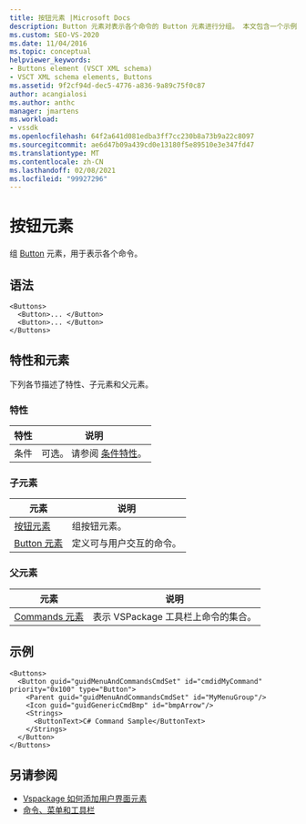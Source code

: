 ```yaml
---
title: 按钮元素 |Microsoft Docs
description: Button 元素对表示各个命令的 Button 元素进行分组。 本文包含一个示例。
ms.custom: SEO-VS-2020
ms.date: 11/04/2016
ms.topic: conceptual
helpviewer_keywords:
- Buttons element (VSCT XML schema)
- VSCT XML schema elements, Buttons
ms.assetid: 9f2cf94d-dec5-4776-a836-9a89c75f0c87
author: acangialosi
ms.author: anthc
manager: jmartens
ms.workload:
- vssdk
ms.openlocfilehash: 64f2a641d081edba3ff7cc230b8a73b9a22c8097
ms.sourcegitcommit: ae6d47b09a439cd0e13180f5e89510e3e347fd47
ms.translationtype: MT
ms.contentlocale: zh-CN
ms.lasthandoff: 02/08/2021
ms.locfileid: "99927296"
---
```

# <a name="buttons-element"></a>按钮元素
组 [Button](../extensibility/button-element.md) 元素，用于表示各个命令。

## <a name="syntax"></a>语法

```
<Buttons>
  <Button>... </Button>
  <Button>... </Button>
</Buttons>
```

## <a name="attributes-and-elements"></a>特性和元素
 下列各节描述了特性、子元素和父元素。

### <a name="attributes"></a>特性

|特性|说明|
|---------------|-----------------|
|条件|可选。 请参阅 [条件特性](../extensibility/vsct-xml-schema-conditional-attributes.md)。|

### <a name="child-elements"></a>子元素

|元素|说明|
|-------------|-----------------|
|[按钮元素](../extensibility/buttons-element.md)|组按钮元素。|
|[Button 元素](../extensibility/button-element.md)|定义可与用户交互的命令。|

### <a name="parent-elements"></a>父元素

|元素|说明|
|-------------|-----------------|
|[Commands 元素](../extensibility/commands-element.md)|表示 VSPackage 工具栏上命令的集合。|

## <a name="example"></a>示例

```
<Buttons>
  <Button guid="guidMenuAndCommandsCmdSet" id="cmdidMyCommand"     priority="0x100" type="Button">
    <Parent guid="guidMenuAndCommandsCmdSet" id="MyMenuGroup"/>
    <Icon guid="guidGenericCmdBmp" id="bmpArrow"/>
    <Strings>
      <ButtonText>C# Command Sample</ButtonText>
    </Strings>
  </Button>
</Buttons>
```

## <a name="see-also"></a>另请参阅
- [Vspackage 如何添加用户界面元素](../extensibility/internals/how-vspackages-add-user-interface-elements.md)
- [命令、菜单和工具栏](../extensibility/internals/commands-menus-and-toolbars.md)

